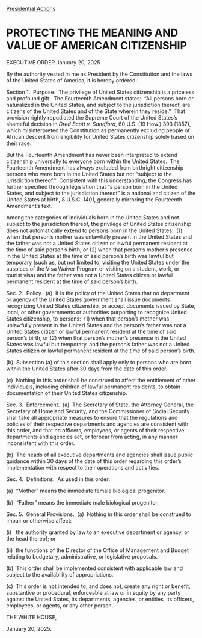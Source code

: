 
[Presidential Actions](https://www.whitehouse.gov/presidential-actions/) 

PROTECTING THE MEANING AND VALUE OF AMERICAN CITIZENSHIP
========================================================

EXECUTIVE ORDER 
January 20, 2025 



By the authority vested in me as President by the Constitution and the laws of the United States of America, it is hereby ordered:

Section 1.  Purpose.  The privilege of United States citizenship is a priceless and profound gift.  The Fourteenth Amendment states:  “All persons born or naturalized in the United States, and subject to the jurisdiction thereof, are citizens of the United States and of the State wherein they reside.”  That provision rightly repudiated the Supreme Court of the United States’s shameful decision in *Dred Scott v. Sandford*, 60 U.S. (19 How.) 393 (1857), which misinterpreted the Constitution as permanently excluding people of African descent from eligibility for United States citizenship solely based on their race.

But the Fourteenth Amendment has never been interpreted to extend citizenship universally to everyone born within the United States.  The Fourteenth Amendment has always excluded from birthright citizenship persons who were born in the United States but not “subject to the jurisdiction thereof.”  Consistent with this understanding, the Congress has further specified through legislation that “a person born in the United States, and subject to the jurisdiction thereof” is a national and citizen of the United States at birth, 8 U.S.C. 1401, generally mirroring the Fourteenth Amendment’s text.

Among the categories of individuals born in the United States and not subject to the jurisdiction thereof, the privilege of United States citizenship does not automatically extend to persons born in the United States:  (1) when that person’s mother was unlawfully present in the United States and the father was not a United States citizen or lawful permanent resident at the time of said person’s birth, or (2) when that person’s mother’s presence in the United States at the time of said person’s birth was lawful but temporary (such as, but not limited to, visiting the United States under the auspices of the Visa Waiver Program or visiting on a student, work, or tourist visa) and the father was not a United States citizen or lawful permanent resident at the time of said person’s birth.

Sec. 2.  Policy.  (a)  It is the policy of the United States that no department or agency of the United States government shall issue documents recognizing United States citizenship, or accept documents issued by State, local, or other governments or authorities purporting to recognize United States citizenship, to persons:  (1) when that person’s mother was unlawfully present in the United States and the person’s father was not a United States citizen or lawful permanent resident at the time of said person’s birth, or (2) when that person’s mother’s presence in the United States was lawful but temporary, and the person’s father was not a United States citizen or lawful permanent resident at the time of said person’s birth.

(b)  Subsection (a) of this section shall apply only to persons who are born within the United States after 30 days from the date of this order.

(c)  Nothing in this order shall be construed to affect the entitlement of other individuals, including children of lawful permanent residents, to obtain documentation of their United States citizenship.

Sec. 3.  Enforcement.  (a)  The Secretary of State, the Attorney General, the Secretary of Homeland Security, and the Commissioner of Social Security shall take all appropriate measures to ensure that the regulations and policies of their respective departments and agencies are consistent with this order, and that no officers, employees, or agents of their respective departments and agencies act, or forbear from acting, in any manner inconsistent with this order.

(b)  The heads of all executive departments and agencies shall issue public guidance within 30 days of the date of this order regarding this order’s implementation with respect to their operations and activities.

Sec. 4.  Definitions.  As used in this order:

(a)  “Mother” means the immediate female biological progenitor.

(b)  “Father” means the immediate male biological progenitor.

Sec. 5.  General Provisions.  (a)  Nothing in this order shall be construed to impair or otherwise affect:

(i)   the authority granted by law to an executive department or agency, or the head thereof; or

(ii)  the functions of the Director of the Office of Management and Budget relating to budgetary, administrative, or legislative proposals.

(b)  This order shall be implemented consistent with applicable law and subject to the availability of appropriations.

(c)  This order is not intended to, and does not, create any right or benefit, substantive or procedural, enforceable at law or in equity by any party against the United States, its departments, agencies, or entities, its officers, employees, or agents, or any other person.

THE WHITE HOUSE,

January 20, 2025.



